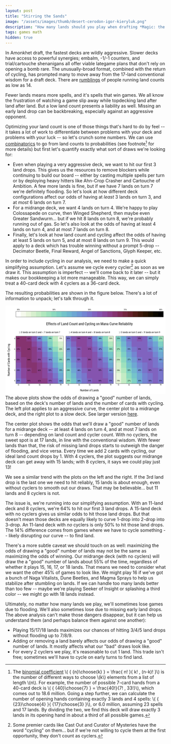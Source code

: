 ```yaml
---
layout: post
title: "Stirring the Sands"
image: "/assets/images/thumb/desert-cerodon-igor-kieryluk.png"
description: "How many lands should you play when drafting *Magic: the Gathering* Amonkhet?"
tags: games math
hidden: true
---
```


In Amonkhet draft, the fastest decks are wildly aggressive. Slower decks have access to powerful synergies; embalm, -1/-1 counters, and trial/cartouche shenanigans all offer viable lategame plans that don't rely on opening a bomb rare. The unusually-broad format, combined with the return of cycling, has prompted many to move away from the 17-land conventional wisdom for a draft deck. There are [rumblings](https://www.channelfireball.com/articles/how-to-draft-gb-counters-in-amonkhet/) of people running land counts as low as 14.

Fewer lands means more spells, and it's spells that win games. We all know the frustration of watching a game slip away while topdecking land after land after land. But a low land count presents a liability as well. Missing an early land drop can be backbreaking, especially against an aggressive opponent.

<!--
Optimizing your land count is one of those things that's hard to do by feel -- it takes a lot of work to differentiate between problems with your deck and problems with your luck. If one build draws badly 20% of the time and the other draws badly 25% of the time, it might take you 800 games to see the difference[^1]!

[^1]: In a hand-wavey sense, random fluctuations go as \\( \sqrt{ \frac{1}{N} } \\). So after 400 games, you've got an uncertainty of about \\( \sqrt{ \frac{1}{400} } = \frac{1}{20} = 5\% \\). Then you need to play another 400 games with the other deck!

Before we break out our shuffling gloves, let's crunch some numbers. We can use [combinatorics](https://en.wikipedia.org/wiki/Combinatorics) to go from land counts to probabilities -- see footnote for more details[^2] -- but first let's quantify exactly what sort of draws we're looking for:

-->

Optimizing your land count is one of those things that's hard to do by feel -- it takes a lot of work to differentiate between problems with your deck and problems with your luck -- so let's crunch some numbers. We can use [combinatorics](https://en.wikipedia.org/wiki/Combinatorics) to go from land counts to probabilities (see footnote[^2] for more details) but first let's quantify exactly what sort of draws we're looking for:

[^2]: The [binomial coefficient](https://en.wikipedia.org/wiki/Binomial_coefficient) \\( { {n}\choose{k} } = \frac{ n! }{ k! \, (n-k)! }\\) is the number of different ways to choose \\(k\\) elements from a list of length \\(n\\). For example, the number of possible 7-card hands from a 40-card deck is \\( { {40}\choose{7} } = \frac{40!}{7! \, 33!}\\), which comes out to 18.6 million. Going a step further, we can calculate the number of opening hands containing exactly 3 lands and 4 spells: \\( { {23}\choose{4} }{ {17}\choose{3} }\\), or 6.0 million, assuming 23 spells and 17 lands. By dividing the two, we find this deck will draw exactly 3 lands in its opening hand in about a third of all possible games.

- Even when playing a very aggressive deck, we want to hit our first 3 land drops. This gives us the resources to remove blockers while continuing to build our board -- either by casting multiple spells per turn or by deploying heavy hitters like <a class="card">Ahn-Crop Crasher</a> and <a class="card">Cartouche of Ambition</a>. A few more lands is fine, but if we have 7 lands on turn 7 we're definitely flooding. So let's look at how different deck configurations affect our odds of having at *least* 3 lands on turn 3, and at *most* 6 lands on turn 7.
- For a midrange deck, we want 4 lands on turn 4. We're happy to play <a class="card">Colossapede</a> on curve, then <a class="card">Winged Shepherd</a>, then maybe even <a class="card">Greater Sandwurm</a>... but if we hit 8 lands on turn 8, we're probably running out of gas. So let's also look at the odds of having at least 4 lands on turn 4, and at most 7 lands on turn 8.
- Finally, let's look at how land count and cycling affect the odds of having at least 5 lands on turn 5, and at most 8 lands on turn 9. This would apply to a deck which has trouble winning without a prompt 5-drop -- <a class="card">Decimator Beetle</a>, <a class="card">Final Reward</a>, <a class="card">Angel of Sanctions</a>, <a class="card">Glyph Keeper</a>, etc.

In order to include cycling in our analysis, we need to make a quick simplifying assumption. Let's assume we cycle every cycler[^3] as soon as we draw it. This assumption is imperfect -- we'll come back to it later -- but it makes our bookkeeping a lot more manageable. This way, we can simply treat a 40-card deck with 4 cyclers as a 36-card deck.

[^3]: Some premier cards like <a class="card">Cast Out</a> and <a class="card">Curator of Mysteries</a> have the word "cycling" on them... but if we're not willing to cycle them at the first opportunity, they don't count as cyclers.

The resulting probabilities are shown in the figure below. There's a lot of information to unpack; let's talk through it.

![Effects of Land Count and Cycling on Mana Curve Reliability](/assets/images/wide/cycling-land-curve.png)
<span class="figure-caption">The above plots show the odds of drawing a "good" number of lands, based on the deck's number of lands and the number of cards with cycling. The left plot applies to an aggressive curve, the center plot to a midrange deck, and the right plot to a slow deck. See larger version [here](/assets/images/cycling-land-curve.png).</span>

The center plot shows the odds that we'll draw a "good" number of lands for a midrange deck -- at least 4 lands on turn 4, and at most 7 lands on turn 8 -- depending on land count and cycler count. With no cyclers, the sweet spot is at 17 lands, in line with the conventional wisdom. With fewer lands than that, the risk of missing land drops starts to outweigh the danger of flooding, and vice versa. Every time we add 2 cards with cycling, our ideal land count drops by 1. With 4 cyclers, the plot suggests our midrange deck can get away with 15 lands; with 8 cyclers, it says we could play just 13!

We see a similar trend with the plots on the left and the right. If the 3rd land drop is the last one we need to hit reliably, 15 lands is about enough, even without cyclers to smooth out our draws. That may be believable... but 11 lands and 8 cyclers is not.

The issue is, we're running into our simplifying assumption. With an 11-land deck and 8 cyclers, we're 64% to hit our first 3 land drops. A 15-land deck with no cyclers gives us similar odds to hit those land drops. But that doesn't mean those decks are equally likely to curve 1-drop into 2-drop into 3-drop. An 11-land deck with *no* cyclers is only 50% to hit those land drops. The 14% difference comes from games where we have to cycle something -- likely disrupting our curve -- to find land.

There's a more subtle caveat we should touch on as well: maximizing the odds of drawing a "good" number of lands may not be the same as maximizing the odds of winning. Our midrange deck (with no cyclers) will draw the a "good" number of lands about 55% of the time, regardless of whether it plays 15, 16, 17, or 18 lands. That means we need to consider what we want the other 45% of games to look like. We might play 16 if we've got a bunch of <a class="card">Naga Vitalist</a>s, <a class="card">Dune Beetle</a>s, and <a class="card">Magma Spray</a>s to help us stabilize after stumbling on lands. If we can handle too many lands better than too few -- maybe we're playing <a class="card">Seeker of Insight</a> or splashing a third color -- we might go with 18 lands instead.

Ultimately, no matter how many lands we play, we'll sometimes lose games due to flooding. We'll also sometimes lose due to missing early land drops. The above analysis can't make those dangers disappear, but it can help us understand them (and perhaps balance them against one another):

- Playing 15/17/18 lands maximizes our chances of hitting 3/4/5 land drops without flooding up to 7/8/9.
- Adding or removing a land barely affects our odds of drawing a "good" number of lands. It mostly affects what our "bad" draws look like.
- For every 2 cyclers we play, it's reasonable to cut 1 land. This trade isn't free; sometimes we'll have to cycle on early turns to find land.
